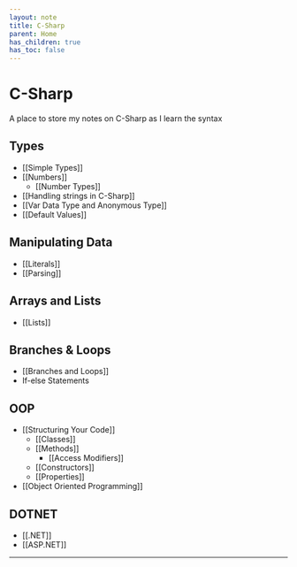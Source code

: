 ```yaml
---
layout: note
title: C-Sharp
parent: Home
has_children: true
has_toc: false
---
```


# C-Sharp

A place to store my notes on C-Sharp as I learn the syntax

## Types

- [[Simple Types]]
- [[Numbers]]
  - [[Number Types]]
- [[Handling strings in C-Sharp]]
- [[Var Data Type and Anonymous Type]]
- [[Default Values]]

## Manipulating Data

- [[Literals]]
- [[Parsing]]

## Arrays and Lists

- [[Lists]]

## Branches & Loops

- [[Branches and Loops]]
- If-else Statements

## OOP

- [[Structuring Your Code]]
  - [[Classes]]
  - [[Methods]]
    - [[Access Modifiers]]
  - [[Constructors]]
  - [[Properties]]
- [[Object Oriented Programming]]

## DOTNET

- [[.NET]]
- [[ASP.NET]]

---
